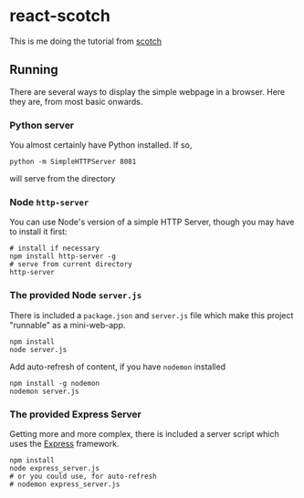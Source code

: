 # react-scotch #

This is me doing the tutorial from [scotch](http://scotch.io/tutorials/javascript/learning-react-getting-started-and-concepts)

## Running ##

There are several ways to display the simple webpage in a browser.  Here they are, from most basic onwards.

### Python server ###

You almost certainly have Python installed.  If so,

	python -m SimpleHTTPServer 8081

will serve from the directory

### Node `http-server` ###

You can use Node's version of a simple HTTP Server, though you may have to install it first:

	# install if necessary
	npm install http-server -g
	# serve from current directory
	http-server

### The provided Node `server.js` ###

There is included a `package.json` and `server.js` file which make this project "runnable" as a mini-web-app.

	npm install
	node server.js

Add auto-refresh of content, if you have `nodemon` installed

	npm install -g nodemon
	nodemon server.js

### The provided Express Server ###

Getting more and more complex, there is included a server script which uses the [Express](http://expressjs.com/) framework.

	npm install
	node express_server.js
	# or you could use, for auto-refresh
	# nodemon express_server.js


